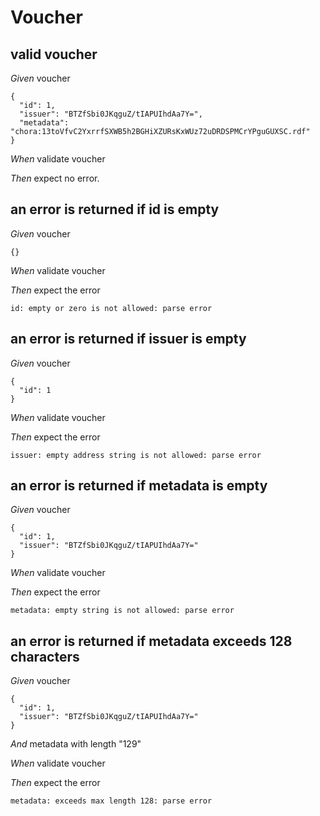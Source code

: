 # Voucher

## valid voucher

_Given_ voucher

```
{
  "id": 1,
  "issuer": "BTZfSbi0JKqguZ/tIAPUIhdAa7Y=",
  "metadata": "chora:13toVfvC2YxrrfSXWB5h2BGHiXZURsKxWUz72uDRDSPMCrYPguGUXSC.rdf"
}
```

_When_ validate voucher

_Then_ expect no error.

## an error is returned if id is empty

_Given_ voucher

```
{}
```

_When_ validate voucher

_Then_ expect the error

```
id: empty or zero is not allowed: parse error
```

## an error is returned if issuer is empty

_Given_ voucher

```
{
  "id": 1
}
```

_When_ validate voucher

_Then_ expect the error

```
issuer: empty address string is not allowed: parse error
```

## an error is returned if metadata is empty

_Given_ voucher

```
{
  "id": 1,
  "issuer": "BTZfSbi0JKqguZ/tIAPUIhdAa7Y="
}
```

_When_ validate voucher

_Then_ expect the error

```
metadata: empty string is not allowed: parse error
```

## an error is returned if metadata exceeds 128 characters

_Given_ voucher

```
{
  "id": 1,
  "issuer": "BTZfSbi0JKqguZ/tIAPUIhdAa7Y="
}
```

_And_ metadata with length "129"

_When_ validate voucher

_Then_ expect the error

```
metadata: exceeds max length 128: parse error
```
